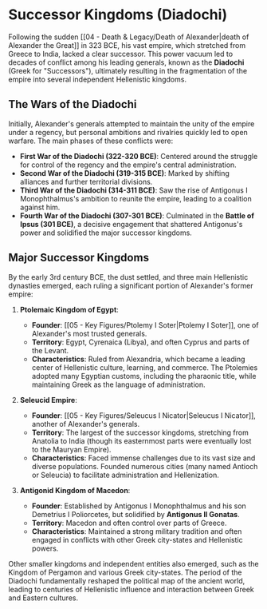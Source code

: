 # Successor Kingdoms (Diadochi)

Following the sudden [[04 - Death & Legacy/Death of Alexander|death of Alexander the Great]] in 323 BCE, his vast empire, which stretched from Greece to India, lacked a clear successor. This power vacuum led to decades of conflict among his leading generals, known as the **Diadochi** (Greek for "Successors"), ultimately resulting in the fragmentation of the empire into several independent Hellenistic kingdoms.

## The Wars of the Diadochi

Initially, Alexander's generals attempted to maintain the unity of the empire under a regency, but personal ambitions and rivalries quickly led to open warfare. The main phases of these conflicts were:

*   **First War of the Diadochi (322-320 BCE)**: Centered around the struggle for control of the regency and the empire's central administration.
*   **Second War of the Diadochi (319-315 BCE)**: Marked by shifting alliances and further territorial divisions.
*   **Third War of the Diadochi (314-311 BCE)**: Saw the rise of Antigonus I Monophthalmus's ambition to reunite the empire, leading to a coalition against him.
*   **Fourth War of the Diadochi (307-301 BCE)**: Culminated in the **Battle of Ipsus (301 BCE)**, a decisive engagement that shattered Antigonus's power and solidified the major successor kingdoms.

## Major Successor Kingdoms

By the early 3rd century BCE, the dust settled, and three main Hellenistic dynasties emerged, each ruling a significant portion of Alexander's former empire:

1.  **Ptolemaic Kingdom of Egypt**:
    *   **Founder**: [[05 - Key Figures/Ptolemy I Soter|Ptolemy I Soter]], one of Alexander's most trusted generals.
    *   **Territory**: Egypt, Cyrenaica (Libya), and often Cyprus and parts of the Levant.
    *   **Characteristics**: Ruled from Alexandria, which became a leading center of Hellenistic culture, learning, and commerce. The Ptolemies adopted many Egyptian customs, including the pharaonic title, while maintaining Greek as the language of administration.

2.  **Seleucid Empire**:
    *   **Founder**: [[05 - Key Figures/Seleucus I Nicator|Seleucus I Nicator]], another of Alexander's generals.
    *   **Territory**: The largest of the successor kingdoms, stretching from Anatolia to India (though its easternmost parts were eventually lost to the Mauryan Empire).
    *   **Characteristics**: Faced immense challenges due to its vast size and diverse populations. Founded numerous cities (many named Antioch or Seleucia) to facilitate administration and Hellenization.

3.  **Antigonid Kingdom of Macedon**:
    *   **Founder**: Established by Antigonus I Monophthalmus and his son Demetrius I Poliorcetes, but solidified by **Antigonus II Gonatas**.
    *   **Territory**: Macedon and often control over parts of Greece.
    *   **Characteristics**: Maintained a strong military tradition and often engaged in conflicts with other Greek city-states and Hellenistic powers.

Other smaller kingdoms and independent entities also emerged, such as the Kingdom of Pergamon and various Greek city-states. The period of the Diadochi fundamentally reshaped the political map of the ancient world, leading to centuries of Hellenistic influence and interaction between Greek and Eastern cultures.